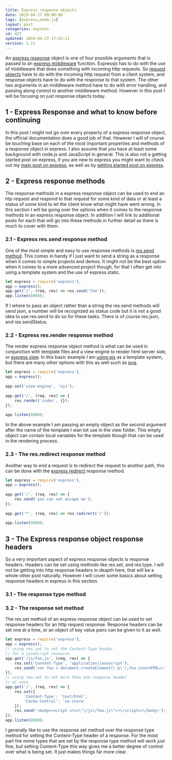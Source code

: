 ```yaml
---
title: Express response objects
date: 2019-04-27 09:00:00
tags: [express,node.js]
layout: post
categories: express
id: 427
updated: 2019-04-27 17:52:11
version: 1.11
---
```


An [express response](https://expressjs.com/en/api.html#res) object is one of four possible arguments that is passed to an [express middleware](/2018/06/25/express-middleware/) function. Expressjs has to do with the use of middleware that does something with incoming http requests. So [request objects](/2018/05/26/express-request-objects) have to do with the incoming http request from a client system, and response objects have to do with the response to that system. The other two arguments in an middleware method have to do with error handling, and passing along control to another middleware method. However in this post I will be focusing on just response objects today.

<!-- more -->

## 1 - Express Response and what to know before continuing

In this post I might not go over every property of a express response object, the official documentation does a good job of that. However I will of course be touching base on each of the most important properties and methods of a response object in express. I also assume that you have at least some background with node.js and JavaScript in general. This is also not a getting started post on express, if you are new to express you might want to check out my [main post on express](/2018/06/12/express), as well as by [getting started post on express](/2018/05/21/express-getting-started/).

## 2 - Express response methods

The response methods in a express response object can be used to end an htp request and respond to that request for some kind of data or at least a status of some kind to let the client know what might have went wrong. In this section I will be going over the options when it comes to the response methods in an express response object. In addition I will link to additional posts for each that will go into these methods in further detail as there is much to cover with them.

### 2.1 - Express res.send response method

One of the most simple and easy to use response methods is [res.send method](/2019/04/23/express-send). This comes in handy if I just want to send a string as a response when it comes to simple projects and demos. It might not be the best option when it comes to a more advanced project though, for that I often get into using a template system and the use of express.static.

```js
let express = require('express'),
app = express();
app.get('/', (req, res) => res.send('foo'));
app.listen(8080);
```

If I where to pass an object rather than a string the res.send methods will send json, a number will be recognized as status code but it is not a good idea to use res.send to do so for these tasks. There is of course res.json, and res.sendStatus.

### 2.2 - Express res.render response method

The render express response object method is what can be used in conjunction with template files and a view engine to render html server side, or [express view](/2019/04/25). In this basic example I am [using ejs](/2018/05/25/express-rendering-with-ejs) as a template system, but there are many other options with this as well such as [pug](/2019/04/16/express-pug/).

```js
let express = require('express'),
app = express();
 
app.set('view engine', 'ejs');
 
app.get('/', (req, res) => {
    res.render('index', {});
});
 
app.listen(8080);
```

In the above example I am passing an empty object as the second argument after the name of the template I wan tot use in the view folder. This empty object can contain local variables for the template though that can be used in the rendering process.

### 2.3 - The res.redirect response method

Another way to end a request is to redirect the request to another path, this can be done with the [express redirect](/2019/04/26/express-redirect/) response method.

```js
let express = require('express'),
app = express();
 
app.get('/', (req, res) => {
    res.send('you can not escape me');
});
 
app.get('*', (req, res) => res.redirect('/'));
 
app.listen(8080);
```

## 3 - The Express response object response headers

So a very important aspect of express response objects is response headers. Headers can be set using methods like res.set, and res.type. I will not be getting into http response headers in deapth here, that will be a whole other post naturally. However I will cover some basics about setting response headers in express in this section.

### 3.1 - The response type method

### 3.2 - The response set method

The res.set method of an express response object can be used to set response headers for an http request response. Response headers can be set one at a time, or an object of key value pairs can be given to it as well.

```js
let express = require('express'),
app = express();
// using res.set to set the Content-Type header
// for a javaScript resource
app.get('/js/foo.js', (req, res) => {
    res.set('Content-Type', 'application/javascript');
    res.send('var foo = document.createElement(\'p\');foo.innerHTML=\'foo\';document.body.appendChild(foo);');
});
// using res.set to set more than one response header
// at once
app.get('/', (req, res) => {
    res.set({
        'Content-Type': 'text/html',
        'Cache-Control': 'no-store'
    });
    res.send('<body><script src=\"\/js\/foo.js\"><\/script><\/body>');
});
app.listen(8080);
```

I generally like to use the response set method over the response type method for setting the Content-Type header of a response. For the most part the mime types that are set by the response type method will work just fine, but setting Content-Type this way gives me a better degree of control over what is being set. It just makes things far more clear.